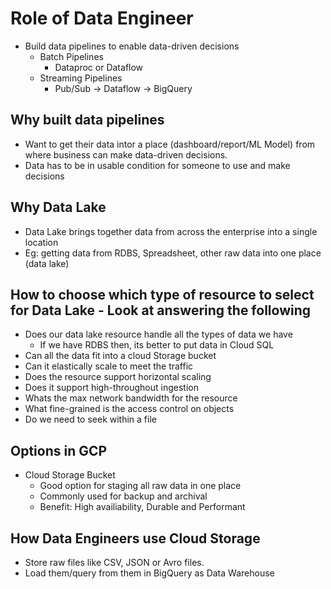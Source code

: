 # Role of Data Engineer

- Build data pipelines to enable data-driven decisions
  - Batch Pipelines
    - Dataproc or Dataflow
  - Streaming Pipelines
    - Pub/Sub -> Dataflow -> BigQuery

## Why built data pipelines

- Want to get their data intor a place (dashboard/report/ML Model) from where business can make data-driven decisions.
- Data has to be in usable condition for someone to use and make decisions

## Why Data Lake

- Data Lake brings together data from across the enterprise into a single location
- Eg: getting data from RDBS, Spreadsheet, other raw data into one place (data lake)

## How to choose which type of resource to select for Data Lake - Look at answering the following

- Does our data lake resource handle all the types of data we have
  - If we have RDBS then, its better to put data in Cloud SQL
- Can all the data fit into a cloud Storage bucket
- Can it elastically scale to meet the traffic
- Does the resource support horizontal scaling
- Does it support high-throughout ingestion
- Whats the max network bandwidth for the resource
- What fine-grained is the access control on objects
- Do we need to seek within a file

## Options in GCP

- Cloud Storage Bucket
  - Good option for staging all raw data in one place
  - Commonly used for backup and archival
  - Benefit: High availiability, Durable and Performant

## How Data Engineers use Cloud Storage

- Store raw files like CSV, JSON or Avro files.
- Load them/query from them in BigQuery as Data Warehouse
